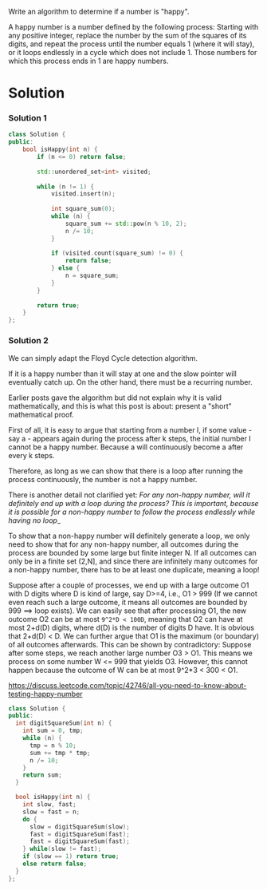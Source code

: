 Write an algorithm to determine if a number is "happy".

A happy number is a number defined by the following process: Starting with any positive integer, replace the number by the sum of the squares of its digits, and repeat the process until the number equals 1 (where it will stay), or it loops endlessly in a cycle which does not include 1. Those numbers for which this process ends in 1 are happy numbers.
  
# Solution  

### Solution 1
  
```cpp  
class Solution {
public:
    bool isHappy(int n) {
        if (n <= 0) return false;
        
        std::unordered_set<int> visited;
        
        while (n != 1) {
            visited.insert(n);
            
            int square_sum(0);
            while (n) {
                square_sum += std::pow(n % 10, 2);
                n /= 10;
            }
            
            if (visited.count(square_sum) != 0) {
                return false;
            } else {
                n = square_sum;
            }
        }
        
        return true;
    }
};
```

### Solution 2

We can simply adapt the Floyd Cycle detection algorithm.
  
If it is a happy number than it will stay at one and the slow pointer will eventually catch up. On the other hand, there must be a recurring number.  

Earlier posts gave the algorithm but did not explain why it is valid mathematically, and this is what this post is about: present a "short" mathematical proof.

First of all, it is easy to argue that starting from a number I, if some value - say a - appears again during the process after k steps, the initial number I cannot be a happy number. Because a will continuously become a after every k steps.

Therefore, as long as we can show that there is a loop after running the process continuously, the number is not a happy number.

There is another detail not clarified yet: _For any non-happy number, will it definitely end up with a loop during the process? This is important, because it is possible for a non-happy number to follow the process endlessly while having no loop__

To show that a non-happy number will definitely generate a loop, we only need to show that for any non-happy number, all outcomes during the process are bounded by some large but finite integer N. If all outcomes can only be in a finite set (2,N], and since there are infinitely many outcomes for a non-happy number, there has to be at least one duplicate, meaning a loop!

Suppose after a couple of processes, we end up with a large outcome O1 with D digits where D is kind of large, say D>=4, i.e., O1 > 999 (If we cannot even reach such a large outcome, it means all outcomes are bounded by 999 ==> loop exists). We can easily see that after processing O1, the new outcome O2 can be at most ```9^2*D < 100D```, meaning that O2 can have at most 2+d(D) digits, where d(D) is the number of digits D have. It is obvious that 2+d(D) < D. We can further argue that O1 is the maximum (or boundary) of all outcomes afterwards. This can be shown by contradictory: Suppose after some steps, we reach another large number O3 > O1. This means we process on some number W <= 999 that yields O3. However, this cannot happen because the outcome of W can be at most 9^2*3 < 300 < O1.

https://discuss.leetcode.com/topic/42746/all-you-need-to-know-about-testing-happy-number

```cpp
class Solution {
public:
  int digitSquareSum(int n) {
    int sum = 0, tmp;
    while (n) {
      tmp = n % 10;
      sum += tmp * tmp;
      n /= 10;
    }
    return sum;
  }

  bool isHappy(int n) {
    int slow, fast;
    slow = fast = n;
    do {
      slow = digitSquareSum(slow);
      fast = digitSquareSum(fast);
      fast = digitSquareSum(fast);
    } while(slow != fast);
    if (slow == 1) return true;
    else return false;
  }
};
```

